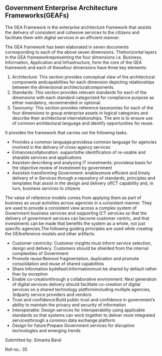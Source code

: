 ## Government Enterprise Architecture Frameworks(GEAFs)

The GEA Framework is the enterprise architecture framework that assists the delivery of consistent and cohesive services to the citizens and facilitate them with digital services in an efficient manner. 

The  GEA  framework  has  been  elaborated  in  seven  documents  corresponding  to  each  of  the above  seven  dimensions. Thehorizontal  layers  in  the  GEA  frameworkrepresenting  the  four dimensions i.e. Business, Information, Application and Infrastructure, form the core of the GEA framework and each of thesefour dimensions have three key elements:

1. Architecture: This section provides conceptual view of the architectural components andcapabilities for each dimension depicting relationships between the dimensional architecturalcomponents.
2. Standards:  This  section  provides  relevant  standards  for  each  of  the  dimensions  with  each  standard categorized for compliance purpose as either mandatory, recommended or optional.
3. Taxonomy:  This  section  provides  reference  taxonomies  for  each  of  the  four  dimensions  to  group enterprise  assets  in  logical  categories  and  describe their architectural  interrelationships.  The  aim  is  to ensure use of common architectural language and identify opportunities for reuse.  

It provides the framework that carries out the following tasks.

- Provides  a common language:providesa common language for agencies involved in the delivery of cross-agency services
- Enhancescollaboration: supportsthe identification of re-usable and sharable services and applications
- Assistsin describing and analyzing IT investments: providesa basis for the objective review of investment by government
- Assistsin transforming Government: enablesmore efficient and timely delivery of e-Services through a repository of standards, principles and templates that assist in the design and delivery ofICT capability and, in turn, business services to citizens

The value of reference models comes from applying them as part of business as usual activities across agencies in a consistent manner. They are used to provide a consistent view across a complex  system  of  Government  business  services  and  supporting  ICT  services  so  that  the delivery  of  government  services  can  become  customer  centric,  and  that  investments  can  be made  that  benefits  the  system  as  a  whole,  not  just  specific  agencies.The  following  guiding principles are used while creating the GEAreference models and other artifacts.

- Customer centricity: Customer insights must inform service selection, design and delivery. Customers should be shielded from the internal complexities of Government
- Promote reuse:Remove fragmentation, duplication and promote consolidation and reuse of shared capabilities
- Share Information bydefault:Informationmust be shared by default rather than by exception
- Enable  co-creationthrough  a  collaborative  environment: Next  generation  of  digital services delivery should facilitate co-creation of digital services on a shared technology platformincluding multiple agencies, 3rdparty service providers and vendors
- Trust and confidence:Build public trust and confidence in government’s ability to maintain the privacy and security of information
- Interoperable: Design services for interoperability using applicable standards so that systems can work together to deliver more integrated servicesthrough a common data exchange platform
- Design  for  future:Prepare  Government  services  for  disruptive  technologies  and  emerging trends


Submitted by: Simanta Baral

Roll no.: 35


